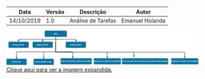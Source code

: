 
| Data | Versão | Descrição | Autor |
| --- | --- | --- | --- |
| 14/10/2019 | 1.0 | Análise de Tarefas | Emanuel Holanda |

![](../../img/analise_de_atividades/analise_de_atividades.png)
[Clique aqui para ver a imagem expandida.](../../img/analise_de_atividades/analise_de_atividades.png)
